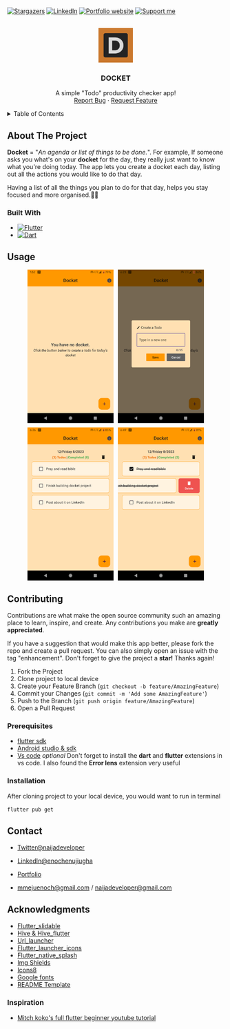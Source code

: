 <br/>

[![Stargazers](https://img.shields.io/github/stars/naijadeveloper/docket.svg?style=for-the-badge)](https://github.com/naijadeveloper/docket/stargazers) [![LinkedIn](https://img.shields.io/badge/-enoch_enujiugha-blue?style=for-the-badge&logo=Linkedin&logoColor=white)](https://www.linkedin.com/in/enoch-enujiugha-b12247112) [![Portfolio website](https://img.shields.io/badge/-portfolio-seagreen?style=for-the-badge)](https://naijadev.vercel.app/) [![Support me](https://img.shields.io/badge/buy_me_a_coffee-FFDD00?logo=buymeacoffee&style=for-the-badge&logoColor=black)](https://www.buymeacoffee.com/mmejuenoch)

<br/>
<div align="center">
  <a href="https://github.com/naijadeveloper/Docket">
    <img src="assets/icons/logo.png" alt="Logo" width="80" height="80">
  </a>

  <h3 align="center">DOCKET</h3>

  <p align="center">
    A simple "Todo" productivity checker app!
    <br />
    <a href="https://github.com/naijadeveloper/Docket/issues">Report Bug</a>
    ·
    <a href="https://github.com/naijadeveloper/Docket/issues">Request Feature</a>
  </p>
</div>

<!-- TABLE OF CONTENTS -->
<details>
  <summary>Table of Contents</summary>
  <ol>
    <li>
      <a href="#about-the-project">About The Project</a>
      <ul>
        <li><a href="#built-with">Built With</a></li>
      </ul>
    </li>
    <li><a href="#usage">Usage</a></li>
    <li>
      <a href="#contributing">Contributing</a>
      <ul>
        <li><a href="#prerequisites">Prerequisites</a></li>
        <li><a href="#installation">Installation</a></li>
      </ul>
    </li>
    <!-- <li><a href="#license">License</a></li> -->
    <li><a href="#contact">Contact</a></li>
    <li><a href="#acknowledgments">Acknowledgments</a>
      <ul>
        <li><a href="#inspiration">Inspiration</a></li>
      </ul>
    </li>
  </ol>
</details>

<!-- ABOUT THE PROJECT -->

## About The Project

**Docket** = "_An agenda or list of things to be done._". For example, If someone asks you what's on your **docket** for the day, they really just want to know what you're doing today.
The app lets you create a docket each day, listing out all the actions you would like to do that day.

Having a list of all the things you plan to do for that day, helps you stay focused and more organised.✌🏾

### Built With

- [![Flutter](https://img.shields.io/badge/flutter-2F75D8?style=for-the-badge&logo=flutter&logoColor=white)](https://docs.flutter.dev/)
- [![Dart](https://img.shields.io/badge/dart-132030?style=for-the-badge&logo=dart&logoColor=white)](https://dart.dev/guides)

## Usage

<div style="display: flex; gap: 10px; flex-wrap: wrap; justify-content: center; align-items:center; align-content: start;">
  <img src="assets/images/post1.png" width="200" />
  <img src="assets/images/post2.png" width="200" />
  <img src="assets/images/post3.png" width="200" />
  <img src="assets/images/post5.png" width="200" />
</div>

## Contributing

Contributions are what make the open source community such an amazing place to learn, inspire, and create. Any contributions you make are **greatly appreciated**.

If you have a suggestion that would make this app better, please fork the repo and create a pull request. You can also simply open an issue with the tag "enhancement".
Don't forget to give the project a **star!** Thanks again!

1. Fork the Project
2. Clone project to local device
3. Create your Feature Branch (`git checkout -b feature/AmazingFeature`)
4. Commit your Changes (`git commit -m 'Add some AmazingFeature'`)
5. Push to the Branch (`git push origin feature/AmazingFeature`)
6. Open a Pull Request

### Prerequisites

- [flutter sdk](https://docs.flutter.dev/get-started/install)
- [Android studio & sdk](https://developer.android.com/studio)
- [Vs code](https://code.visualstudio.com/download) _optional_
  Don't forget to install the **dart** and **flutter** extensions in vs code. I also found the **Error lens** extension very useful

### Installation

After cloning project to your local device, you would want to run in terminal

```sh
flutter pub get
```

## Contact

- [Twitter@naijadeveloper](https://twitter.com/naijadeveloper)

- [LinkedIn@enochenujiugha](https://www.linkedin.com/in/enoch-enujiugha-b12247112)

- [Portfolio](https://naijadev.vercel.app/)

- mmejuenoch@gmail.com / naijadeveloper@gmail.com

<!-- Android play store link and Ios store link -->

## Acknowledgments

- [Flutter_slidable](https://pub.dev/packages/flutter_slidable)
- [Hive & Hive_flutter](https://pub.dev/packages/hive)
- [Url_launcher](https://pub.dev/packages/url_launcher)
- [Flutter_launcher_icons](https://pub.dev/packages/flutter_launcher_icons)
- [Flutter_native_splash](https://pub.dev/packages/flutter_native_splash)
- [Img Shields](https://shields.io)
- [Icons8](https://icons8.com/)
- [Google fonts](https://fonts.google.com/)
- [README Template](https://github.com/othneildrew/Best-README-Template)

### Inspiration

- [Mitch koko's full flutter beginner youtube tutorial](https://www.youtube.com/watch?v=HQ_ytw58tC4)
